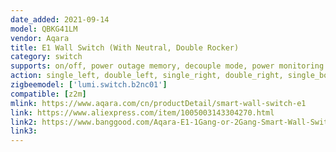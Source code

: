 ```yaml
---
date_added: 2021-09-14
model: QBKG41LM
vendor: Aqara
title: E1 Wall Switch (With Neutral, Double Rocker)
category: switch
supports: on/off, power outage memory, decouple mode, power monitoring
action: single_left, double_left, single_right, double_right, single_both, double_both
zigbeemodel: ['lumi.switch.b2nc01']
compatible: [z2m]
mlink: https://www.aqara.com/cn/productDetail/smart-wall-switch-e1
link: https://www.aliexpress.com/item/1005003143304270.html
link2: https://www.banggood.com/Aqara-E1-1Gang-or-2Gang-Smart-Wall-Switch-APP-Remote-Control-Zigbee3_0-Timing-Control-Over-Temperature-Protection-Work-Mijia-App-HomeKit-p-1893862.html
link3: 
---
```

